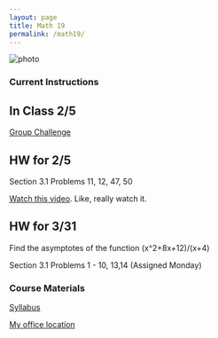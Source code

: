 ```yaml
---
layout: page
title: Math 19
permalink: /math19/
---
```


![photo](https://upload.wikimedia.org/wikipedia/commons/3/34/Sec2tan.gif)

### Current Instructions
## In Class 2/5
[Group Challenge](http://uvm.edu/~bfemery/Math019ICW02-05.pdf)

## HW for 2/5
Section 3.1 Problems 11, 12, 47, 50

[Watch this video](https://www.youtube.com/watch?v=9vKqVkMQHKk&index=2&list=PLZHQObOWTQDMsr9K-rj53DwVRMYO3t5Yr). Like, really watch it.

## HW for 3/31
Find the asymptotes of the function (x^2+8x+12)/(x+4)

Section 3.1 Problems 1 - 10, 13,14 (Assigned Monday)



### Course Materials

[Syllabus](http://www.uvm.edu/~bfemery/Math19Syllabus.pdf)

[My office location](http://www.uvm.edu/~bfemery/math10/FarrellHallLocation.png)
